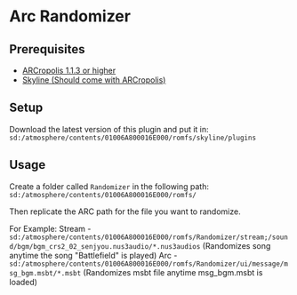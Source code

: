 # Arc Randomizer
## Prerequisites
- [ARCropolis 1.1.3 or higher](https://github.com/Raytwo/ARCropolis/releases/latest)
- [Skyline (Should come with ARCropolis)](https://github.com/skyline-dev/skyline/releases/tag/beta)

## Setup
Download the latest version of this plugin and put it in:
`sd:/atmosphere/contents/01006A800016E000/romfs/skyline/plugins`

## Usage
Create a folder called `Randomizer` in the following path:
`sd:/atmosphere/contents/01006A800016E000/romfs/`

Then replicate the ARC path for the file you want to randomize.

For Example: 
Stream - `sd:/atmosphere/contents/01006A800016E000/romfs/Randomizer/stream;/sound/bgm/bgm_crs2_02_senjyou.nus3audio/*.nus3audios` (Randomizes song anytime the song "Battlefield" is played)
Arc - `sd:/atmosphere/contents/01006A800016E000/romfs/Randomizer/ui/message/msg_bgm.msbt/*.msbt` (Randomizes msbt file anytime msg_bgm.msbt is loaded)